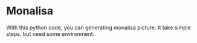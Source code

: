
# Monalisa

With this python code, you can generating monalisa picture. It take simple steps, but need some environment.

